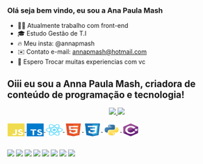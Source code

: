 ### Olá seja bem vindo, eu sou a Ana Paula Mash


- 👩‍💻 Atualmente trabalho com front-end
- 🎓 Estudo Gestão de T.I
- 🔥 Meu insta: @annapmash
- ✉️ Contato e-mail: annapmash@hotmail.com
- 💙 Espero Trocar muitas experiencias com vc 

## Oiii eu sou a Anna Paula Mash, criadora de conteúdo de programação e tecnologia!
<div align="center">
  <a href="https://github.com/annapaulamash">
  <img height="180em" src="https://github-readme-stats.vercel.app/api?username=annapaulamash&show_icons=true&theme=synthwave&include_all_commits=true&count_private=true"/>
  <img height="180em" src="https://github-readme-stats.vercel.app/api/top-langs/?username=annapaulamash&layout=compact&langs_count=7&theme=synthwave"/>
</div>
<div style="display: inline_block"><br>
  <img align="center" alt="Anna-Js" height="30" width="40" src="https://raw.githubusercontent.com/devicons/devicon/master/icons/javascript/javascript-plain.svg">
  <img align="center" alt="Anna-Ts" height="30" width="40" src="https://raw.githubusercontent.com/devicons/devicon/master/icons/typescript/typescript-plain.svg">
  <img align="center" alt="Anna-React" height="30" width="40" src="https://raw.githubusercontent.com/devicons/devicon/master/icons/react/react-original.svg">
  <img align="center" alt="Anna-HTML" height="30" width="40" src="https://raw.githubusercontent.com/devicons/devicon/master/icons/html5/html5-original.svg">
  <img align="center" alt="Anna-CSS" height="30" width="40" src="https://raw.githubusercontent.com/devicons/devicon/master/icons/css3/css3-original.svg">
  <img align="center" alt="Anna-Python" height="30" width="40" src="https://raw.githubusercontent.com/devicons/devicon/master/icons/python/python-original.svg">
  <img align="center" alt="Anna-Csharp" height="30" width="40" src="https://raw.githubusercontent.com/devicons/devicon/master/icons/csharp/csharp-original.svg">
  <src="https://media.discordapp.net/attachments/639956127056134178/890373478988013628/Publicacoes_Instagram_1_1.png?width=676&height=676">
</div>
  
  ##
 
<div> 
  <a href="https://www.youtube.com/channel/UCpmaU38Kqq0L4u8AKOkoZKA" target="_blank"><img src="https://img.shields.io/badge/YouTube-FF0000?style=for-the-badge&logo=youtube&logoColor=white" target="_blank"></a>
  <a href="https://www.instagram.com/annapmash/" target="_blank"><img src="https://img.shields.io/badge/-Instagram-%23E4405F?style=for-the-badge&logo=instagram&logoColor=white" target="_blank"></a>
 	<a href="https://www.twitch.tv/annapaulamash" target="_blank"><img src="https://img.shields.io/badge/Twitch-9146FF?style=for-the-badge&logo=twitch&logoColor=white" target="_blank"></a>
 <a href="https://discord.gg/annamash#1771" target="_blank"><img src="https://img.shields.io/badge/Discord-7289DA?style=for-the-badge&logo=discord&logoColor=white" target="_blank"></a> 
  <a href = "mailto:annapmash@hotmail.com"><img src="https://img.shields.io/badge/-Gmail-%23333?style=for-the-badge&logo=gmail&logoColor=white" target="_blank"></a>
  <a href="https://www.linkedin.com/in/annapmash/" target="_blank"><img src="https://img.shields.io/badge/-LinkedIn-%230077B5?style=for-the-badge&logo=linkedin&logoColor=white" target="_blank"></a> 
  <a href="https://twitter.com/Annamash3"><img src="https://img.shields.io/badge/@Annamash3-%230d1117.svg?style=for-the-badge&logo=Twitter&logoColor=#1DA1F2"/></a> 
  <a href="https://open.spotify.com/user/becty"><img src="https://img.shields.io/badge/Spotify-%230d1117?style=for-the-badge&logo=spotify&logoColor=#1ED760"/></a>

   <div>
    
</div>
